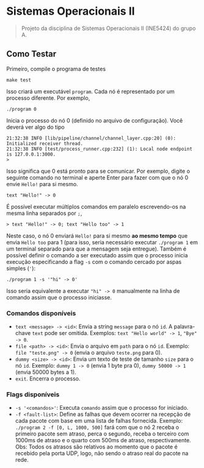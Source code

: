 # Sistemas Operacionais II

> Projeto da disciplina de Sistemas Operacionais II (INE5424) do grupo A.

## Como Testar

Primeiro, compile o programa de testes

```
make test
```

Isso criará um executável `program`. Cada nó é representado por um processo diferente. Por exemplo,

```
./program 0
```

Inicia o processo do nó 0 (definido no arquivo de configuração). Você deverá ver algo do tipo

```
21:32:38 INFO [lib/pipeline/channel/channel_layer.cpp:20] (0): Initialized receiver thread.
21:32:38 INFO [test/process_runner.cpp:232] (1): Local node endpoint is 127.0.0.1:3000.
>
```

Isso significa que 0 está pronto para se comunicar. Por exemplo, digite o seguinte comando no terminal e aperte Enter para fazer com que o nó 0 envie `Hello!` para si mesmo.

```
text "Hello!" -> 0
```

É possível executar múltiplos comandos em paralelo escrevendo-os na mesma linha separados por `;`,

```
> text "Hello!" -> 0; text "Hello too" -> 1
```

Neste caso, o nó 0 enviará `Hello!` para si mesmo **ao mesmo tempo** que envia `Hello too` para 1 (para isso, seria necessário executar `./program 1` em um terminal separado para que a mensagem seja entregue).
Também é possível definir o comando a ser executado assim que o processo inicia execução especificando a flag `-s` com o comando cercado por aspas simples (`'`):

```
./program 1 -s '"hi" -> 0'
```

Isso seria equivalente a executar `"hi" -> 0` manualmente na linha de comando assim que o processo iniciasse.

### Comandos disponíveis
- `text <message> -> <id>`: Envia a string `message` para o nó `id`. A palavra-chave `text` pode ser omitida. Exemplos: `text "Hello world" -> 1`, `"Bye" -> 0`.
- `file <path> -> <id>`: Envia o arquivo em `path` para o nó `id`. Exemplo: `file "teste.png" -> 0` (envia o arquivo `teste.png` para 0).
- `dummy <size> -> <id>`: Envia um texto de teste de tamanho `size` para o nó `id`. Exemplo: `dummy 1 -> 0` (envia 1 byte pra 0), `dummy 50000 -> 1` (envia 50000 bytes a 1).
- `exit`. Encerra o processo.

### Flags disponíveis
- `-s '<comandos>'`: Executa `comando` assim que o processo for iniciado.
- `-f <fault-list>`: Define as falhas que devem ocorrer na recepção de cada pacote com base em uma lista de falhas fornecida. Exemplo: `./program 2 -f [0, L, 1000, 500]` fará com que o nó 2 receba o primeiro pacote sem atraso, perca o segundo, receba o terceiro com 1000ms de atraso e o quarto com 500ms de atraso, respectivamente. Obs: Todos os atrasos são relativos ao momento que o pacote é recebido pela porta UDP, logo, não sendo o atraso real do pacote na rede.
